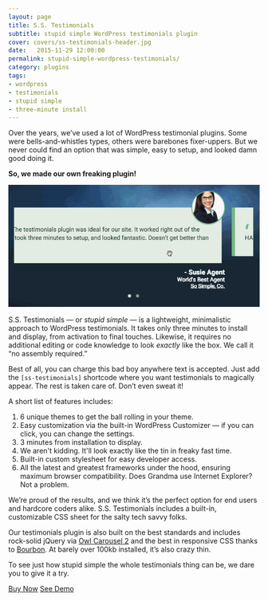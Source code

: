 ```yaml
---
layout: page
title: S.S. Testimonials
subtitle: stupid simple WordPress testimonials plugin
cover: covers/ss-testimonials-header.jpg
date:   2015-11-29 12:00:00
permalink: stupid-simple-wordpress-testimonials/
category: plugins
tags:
- wordpress
- testimonials
- stupid simple
- three-minute install
---
```


Over the years, we’ve used a lot of WordPress testimonial plugins. Some were bells-and-whistles types, others were barebones fixer-uppers. But we never could find an option that was simple, easy to setup, and looked damn good doing it.

**So, we made our own freaking plugin!**

![Stupid simple testimonials plugin for WordPress](/images/gifs/quick-slide.gif)

S.S. Testimonials — or _stupid simple_ — is a lightweight, minimalistic approach to WordPress testimonials. It takes only three minutes to install and display, from activation to final touches. Likewise, it requires no additional editing or code knowledge to look _exactly_ like the box. We call it “no assembly required.”

Best of all, you can charge this bad boy anywhere text is accepted. Just add the `[ss-testimonials]` shortcode where you want testimonials to magically appear. The rest is taken care of. Don’t even sweat it!

A short list of features includes: 

1. 6 unique themes to get the ball rolling in your theme.
2. Easy customization via the built-in WordPress Customizer — if you can click, you can change the settings.
3. 3 minutes from installation to display. 
4. We aren't kidding. It'll look exactly like the tin in freaky fast time. 
5. Built-in custom stylesheet for easy developer access.
6. All the latest and greatest frameworks under the hood, ensuring maximum browser compatibility. Does Grandma use Internet Explorer? Not a problem.

We’re proud of the results, and we think it’s the perfect option for end users and hardcore coders alike. S.S. Testimonials includes a built-in, customizable CSS sheet for the salty tech savvy folks.

Our testimonials plugin is also built on the best standards and includes rock-solid jQuery via [Owl Carousel 2](http://www.owlcarousel.owlgraphic.com/) and the best in responsive CSS thanks to [Bourbon](http://bourbon.io). At barely over 100kb installed, it’s also crazy thin.

To see just how stupid simple the whole testimonials thing can be, we dare you to give it a try.

<div class="cta-links">
<a class="button" href="http://codecanyon.net/item/ss-testimonials-for-wordpress/14043562">Buy Now</a>
<a class="button" href="http://demo.routerchowder.com/ss-testimonials/">See Demo</a>
</div>